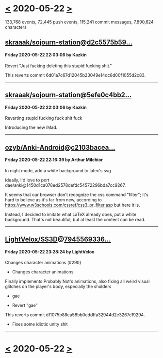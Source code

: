 # [<](2020-05-21.md) 2020-05-22 [>](2020-05-23.md)

133,768 events, 72,445 push events, 115,241 commit messages, 7,890,624 characters


## [skraaak/sojourn-station](https://github.com/skraaak/sojourn-station)@[d2c5575b59...](https://github.com/skraaak/sojourn-station/commit/d2c5575b5984e24d3e488c73804baea6e3aaf2b2)
#### Friday 2020-05-22 22:03:06 by Kazkin

Revert "Just fucking deleting this stupid fucking shit."

This reverts commit 6d01a7c67d12045b23049e14dc8d00f1055d2c83.

---
## [skraaak/sojourn-station](https://github.com/skraaak/sojourn-station)@[5efe0c4bb2...](https://github.com/skraaak/sojourn-station/commit/5efe0c4bb20862909d0ec6bdf58a752c4462d2a0)
#### Friday 2020-05-22 22:03:06 by Kazkin

Reverting stupid fucking fuck shit fuck

Introducing the new iMad.

---
## [ozyb/Anki-Android](https://github.com/ozyb/Anki-Android)@[c2103bacea...](https://github.com/ozyb/Anki-Android/commit/c2103bacea1db395250eb22720942176f0a7f559)
#### Friday 2020-05-22 22:16:39 by Arthur Milchior

In night mode, add a white background to latex's svg

Ideally, I'd love to port
dae/anki@1450d1ca078ed2578defdc54572296bda7cc9267.

It seems that our browser don't recognize the css command "filter";
it's hard to believe as it's far from new, according to
https://www.w3schools.com/cssref/css3_pr_filter.asp but here it is.

Instead, I decided to imitate what LaTeX already does, put a white
background. That's not beautiful, but at least the content can be read.

---
## [LightVelox/SS3D](https://github.com/LightVelox/SS3D)@[7945569336...](https://github.com/LightVelox/SS3D/commit/7945569336609507207da63f975e428d07b87112)
#### Friday 2020-05-22 23:28:24 by LightVelox

Changes character animations (#290)

* Changes character animations

Finally implements Probably Not's animations, also fixing all weird visual glitches on the player's body, especially the sholders

* gae

* Revert "gae"

This reverts commit df1075b88ea58bb0eddffa32944d2e3267c19294.

* Fixes some idiotic unity shit

---

# [<](2020-05-21.md) 2020-05-22 [>](2020-05-23.md)

